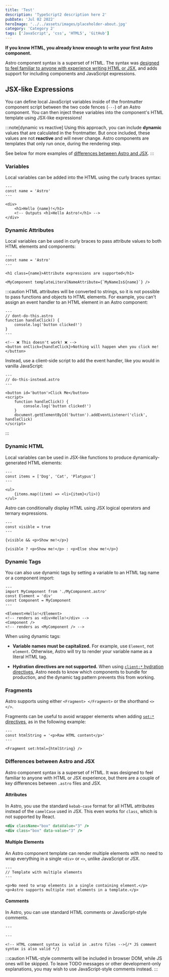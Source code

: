 ```yaml
---
title: 'Test'
description: 'TypeScript2 description here 2'
pubDate: 'Jul 02 2022'
heroImage: '../../assets/images/placeholder-about.jpg'
category: 'Category 2'
tags: ['JavaScript', 'css', 'HTML5', 'GitHub']
---
```


**If you know HTML, you already know enough to write your first Astro component.**

Astro component syntax is a superset of HTML. The syntax was [designed to feel familiar to anyone with experience writing HTML or JSX](#differences-between-astro-and-jsx), and adds support for including components and JavaScript expressions.

## JSX-like Expressions

You can define local JavaScript variables inside of the frontmatter component script between the two code fences (`---`) of an Astro component. You can then inject these variables into the component's HTML template using JSX-like expressions!

:::note[dynamic vs reactive]
Using this approach, you can include **dynamic** values that are calculated in the frontmatter. But once included, these values are not **reactive** and will never change. Astro components are templates that only run once, during the rendering step.

See below for more examples of [differences between Astro and JSX](#differences-between-astro-and-jsx).
:::

### Variables

Local variables can be added into the HTML using the curly braces syntax:

```astro
---
const name = 'Astro'
---

<div>
	<h1>Hello {name}!</h1>
	<!-- Outputs <h1>Hello Astro!</h1> -->
</div>
```

### Dynamic Attributes

Local variables can be used in curly braces to pass attribute values to both HTML elements and components:

```astro title="src/components/DynamicAttributes.astro" "{name}" "${name}"
---
const name = 'Astro'
---

<h1 class={name}>Attribute expressions are supported</h1>

<MyComponent templateLiteralNameAttribute={`MyNameIs${name}`} />
```

:::caution
HTML attributes will be converted to strings, so it is not possible to pass functions and objects to HTML elements.
For example, you can't assign an event handler to an HTML element in an Astro component:

```astro
---
// dont-do-this.astro
function handleClick() {
	console.log('button clicked!')
}
---

<!-- ❌ This doesn't work! ❌ -->
<button onClick={handleClick}>Nothing will happen when you click me!</button>
```

Instead, use a client-side script to add the event handler, like you would in vanilla JavaScript:

```astro
---
// do-this-instead.astro
---

<button id='button'>Click Me</button>
<script>
	function handleClick() {
		console.log('button clicked!')
	}
	document.getElementById('button').addEventListener('click', handleClick)
</script>
```

:::

### Dynamic HTML

Local variables can be used in JSX-like functions to produce dynamically-generated HTML elements:

```astro title="src/components/DynamicHtml.astro" "{item}"
---
const items = ['Dog', 'Cat', 'Platypus']
---

<ul>
	{items.map((item) => <li>{item}</li>)}
</ul>
```

Astro can conditionally display HTML using JSX logical operators and ternary expressions.

```astro title="src/components/ConditionalHtml.astro" "visible"
---
const visible = true
---

{visible && <p>Show me!</p>}

{visible ? <p>Show me!</p> : <p>Else show me!</p>}
```

### Dynamic Tags

You can also use dynamic tags by setting a variable to an HTML tag name or a component import:

```astro title="src/components/DynamicTags.astro" /Element|(?<!My)Component/
---
import MyComponent from './MyComponent.astro'
const Element = 'div'
const Component = MyComponent
---

<Element>Hello!</Element>
<!-- renders as <div>Hello!</div> -->
<Component />
<!-- renders as <MyComponent /> -->
```

When using dynamic tags:

- **Variable names must be capitalized.** For example, use `Element`, not `element`. Otherwise, Astro will try to render your variable name as a literal HTML tag.

- **Hydration directives are not supported.** When using [`client:*` hydration directives](/en/core-concepts/framework-components/#hydrating-interactive-components), Astro needs to know which components to bundle for production, and the dynamic tag pattern prevents this from working.

### Fragments

Astro supports using either `<Fragment> </Fragment>` or the shorthand `<> </>`.

Fragments can be useful to avoid wrapper elements when adding [`set:*` directives](/en/reference/directives-reference/#sethtml), as in the following example:

```astro title="src/components/SetHtml.astro" "Fragment"
---
const htmlString = '<p>Raw HTML content</p>'
---

<Fragment set:html={htmlString} />
```

### Differences between Astro and JSX

Astro component syntax is a superset of HTML. It was designed to feel familiar to anyone with HTML or JSX experience, but there are a couple of key differences between `.astro` files and JSX.

#### Attributes

In Astro, you use the standard `kebab-case` format for all HTML attributes instead of the `camelCase` used in JSX. This even works for `class`, which is not supported by React.

```jsx del={1} ins={2} title="example.astro"
<div className="box" dataValue="3" />
<div class="box" data-value="3" />
```

#### Multiple Elements

An Astro component template can render multiple elements with no need to wrap everything in a single `<div>` or `<>`, unlike JavaScript or JSX.

```astro title="src/components/RootElements.astro"
---
// Template with multiple elements
---

<p>No need to wrap elements in a single containing element.</p>
<p>Astro supports multiple root elements in a template.</p>
```

#### Comments

In Astro, you can use standard HTML comments or JavaScript-style comments.

```astro title="example.astro"
---

---

<!-- HTML comment syntax is valid in .astro files -->{/* JS comment syntax is also valid */}
```

:::caution
HTML-style comments will be included in browser DOM, while JS ones will be skipped. To leave TODO messages or other development-only explanations, you may wish to use JavaScript-style comments instead.
:::
